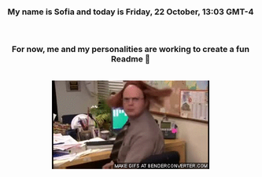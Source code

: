 


<div align="center">
<h3 >My name is Sofia and today is Friday, 22 October, 13:03 GMT-4</h3><br>
<h3 >For now, me and my personalities are working to create a fun Readme 👋
</h3><br>
<img src='img/dwight.gif' alt='working...'/>
</div>
